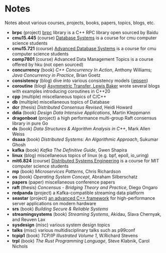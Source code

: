 # Notes

Notes about various courses, projects, books, papers, topics, blogs, etc.

- **brpc** (project)
  [brpc](https://github.com/apache/incubator-brpc/tree/master/docs/cn) library is a C++ RPC library open sourced by Baidu
- **cmu15.445** (course)
  [Database Systems](https://15445.courses.cs.cmu.edu/fall2020/) is a course for cmu computer science students
- **cmu15.721** (course)
  [Advanced Database Systems](https://15721.courses.cs.cmu.edu/spring2023/) is a course for cmu computer science students
- **comp7801** (course)
  Advanced Data Management Topics is a course offered by hku (not open sourced)
- **concurrency** (book)
  *C++ Concurrency In Action*, Anthony Williams; *Java Concurrency in Practice*, Brian Goetz
- **consistency** (blog)
  dive into various consistency models ([jepsen](https://jepsen.io/))
- **coroutine** (blog)
  [Asymmetric Transfer, Lewis Baker](https://lewissbaker.github.io/) wrote several blogs with examples introducing coroutines in C++20
- **cpp** (multiple)
  miscellaneous topics of C/C++
- **db** (multiple)
  miscellaneous topics of Database
- **dcr** (thesis)
  *Distributed Consensus Revised*, Heidi Howard
- **ddia** (book)
  *Design Data Intensive Applications*, Martin Kleppmann
- **dragonboat** (project)
  a high performance multi-group Raft consensus library in pure Go
- **ds** (book)
  *Data Structures & Algorithm Analysis in C++*, Mark Allen Weiss
- **dsaaa** (book)
  *Distributed Systems: An Algorithmic Approach*, Sukumar Ghosh
- **kafka** (book)
  *Kafka The Definitive Guide*, Gwen Shapira
- **linux** (blog)
  miscellaneous topics of linux (e.g. bpf, epoll, io_uring)
- **mit6.824** (course)
  [Distributed Systems Engineering](https://pdos.csail.mit.edu/6.824/schedule.html) is a course for MIT computer science students
- **mp** (book)
  *Microservices Patterns*, Chris Richardson
- **os** (book)
  *Operating System Concept*, Abraham Silberschatz
- **papers** (paper)
  miscellaneous conference papers
- **raft** (thesis)
  *Concensus - Bridging Theory and Practice*, Diego Ongaro
- **redpanda** (project)
  a Kafka-compatible streaming data platform
- **seastar** (project)
  [an advanced C++ framework](http://seastar.io) for high-performance server applications on modern hardware
- **srs** (book)
  *Building Secure & Reliable Systems*
- **streamingsystems** (book)
  *Streaming Systems*, Akidau, Slava Chernyak, and Reuven Lax
- **sysdesign** (misc)
  various system design topics
- **talks** (misc)
  various multidisciplinary talks such as p99conf
- **tcpip1** (book)
  *TCP/IP Illustrated Volume 1*, W.Richard Stevens
- **trpl** (book)
  *The Rust Programming Language*, Steve Klabnik, Carol Nichols
